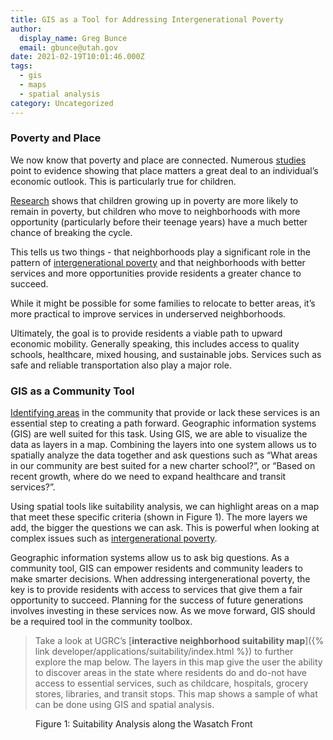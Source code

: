 ```yaml
---
title: GIS as a Tool for Addressing Intergenerational Poverty
author:
  display_name: Greg Bunce
  email: gbunce@utah.gov
date: 2021-02-19T10:01:46.000Z
tags:
  - gis
  - maps
  - spatial analysis
category: Uncategorized
---
```


### Poverty and Place



We now know that poverty and place are connected. Numerous [studies](https://www.nytimes.com/2015/05/04/upshot/an-atlas-of-upward-mobility-shows-paths-out-of-poverty.html) point to evidence showing that place matters a great deal to an individual’s economic outlook. This is particularly true for children.

[Research](http://www.equality-of-opportunity.org/images/nbhds_exec_summary.pdf) shows that children growing up in poverty are more likely to remain in poverty, but children who move to neighborhoods with more opportunity (particularly before their teenage years) have a much better chance of breaking the cycle.

This tells us two things - that neighborhoods play a significant role in the pattern of [intergenerational poverty](https://jobs.utah.gov/edo/intergenerational/index.html) and that neighborhoods with better services and more opportunities provide residents a greater chance to succeed.

While it might be possible for some families to relocate to better areas, it’s more practical to improve services in underserved neighborhoods.

Ultimately, the goal is to provide residents a viable path to upward economic mobility. Generally speaking, this includes access to quality schools, healthcare, mixed housing, and sustainable jobs. Services such as safe and reliable transportation also play a major role.

### GIS as a Community Tool



[Identifying areas](https://www.nytimes.com/interactive/2015/05/03/upshot/the-best-and-worst-places-to-grow-up-how-your-area-compares.html) in the community that provide or lack these services is an essential step to creating a path forward. Geographic information systems (GIS) are well suited for this task. Using GIS, we are able to visualize the data as layers in a map. Combining the layers into one system allows us to spatially analyze the data together and ask questions such as “What areas in our community are best suited for a new charter school?”, or “Based on recent growth, where do we need to expand healthcare and transit services?”.

Using spatial tools like suitability analysis, we can highlight areas on a map that meet these specific criteria (shown in Figure 1). The more layers we add, the bigger the questions we can ask. This is powerful when looking at complex issues such as [intergenerational poverty](https://jobs.utah.gov/edo/intergenerational/whatisigp.pdf).

Geographic information systems allow us to ask big questions. As a community tool, GIS can empower residents and community leaders to make smarter decisions. When addressing intergenerational poverty, the key is to provide residents with access to services that give them a fair opportunity to succeed. Planning for the success of future generations involves investing in these services now. As we move forward, GIS should be a required tool in the community toolbox.

> Take a look at UGRC’s [**interactive neighborhood suitability map**]({% link developer/applications/suitability/index.html %}) to further explore the map below. The layers in this map give the user the ability to discover areas in the state where residents do and do-not have access to essential services, such as childcare, hospitals, grocery stores, libraries, and transit stops. This map shows a sample of what can be done using GIS and spatial analysis.

<div class="flex flex--around">
  <figure class="caption">
    <a href="/images/404.png" alt="Suitability Analysis Wasatch Front" loading="lazy" /></a>
    <figcaption class="caption__text">Figure 1: Suitability Analysis along the Wasatch Front</figcaption>
  </figure>
</div>
